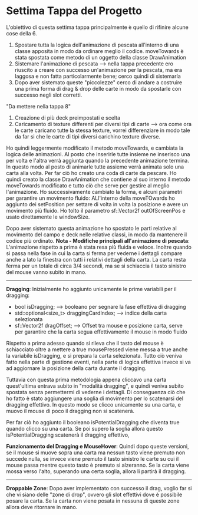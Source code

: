 # Settima Tappa del Progetto

L'obiettivo di questa settima tappa principalmente è quello di rifinire alcune cose della 6.

1. Spostare tutta la logica dell'animazione di pescata all'interno di una classe apposita in modo da ordinare meglio il codice. moveTowards è stata spostata come metodo di un oggetto della classe DrawAnimation
2. Sistemare l'animazione di pescata --> nella tappa precedente ero riuscito a creare con successo un'animazione per la pescata, ma era laggosa e non fatta particolarmente bene; cerco quindi di sistemarla
3. Dopo aver sistemato queste "piccolezze" cerco di andare a costruire una prima forma di drag & drop delle carte in modo da spostarle con successo negli slot corretti.

"Da mettere nella tappa 8"

1. Creazione di più deck preimpostati e scelta
2. Caricamento di texture differenti per diversi tipi di carte --> ora come ora le carte caricano tutte la stessa texture, vorrei differenziare in modo tale da far si che le carte di tipi diversi carichino texture diverse.

Ho quindi leggermente modificato il metodo moveTowards, e cambiata la logica delle animazioni. Al posto che inserirle tutte insieme ne inserisco una per volta e l'altra verrà aggiunta quando la precedente animazione termina. In questo modo al posto di animarle tutte assieme verrà animata solo una carta alla volta. Per far ciò ho creato una coda di carte da pescare. 
Ho quindi creato la classe DrawAnimation che contiene al suo interno il metodo moveTowards modificato e tutto ciò che serve per gestire al meglio l'animazione. 
Ho successivamente cambiato la forma, e alcuni parametri per garantire un movimento fluido: 
ALl'interno della moveTOwards ho aggiunto dei setPosition per settare di volta in volta la posizione e avere un movimento più fluido.
Ho tolto il parametro sf::Vector2f outOfScreenPos e usato direttamente le windowSize.

Dopo aver sistemato questa animazione ho spostato le parti relative al movimento del campo e deck nelle relative classi, in modo da mantenere il codice più ordinato.
**Nota - Modifiche principali all'animazione di pescata**: L'animazione rispetto a prima è stata resa più fluida e veloce. Inoltre quando si passa nella fase in cui la carta si ferma per vederne i dettagli compare anche a lato la finestra con tutti i relativi dettagli della carta. La carta resta ferma per un totale di circa 3/4 secondi, ma se si schiaccia il tasto sinistro del mouse vanno subito in mano.

---

**Dragging**: Inizialmente ho aggiunto unicamente le prime variabili per il dragging: 

- bool isDragging; --> booleano per segnare la fase effettiva di dragging
- std::optional<size_t> draggingCardIndex; --> indice della carta selezionata
- sf::Vector2f dragOffset; --> Offset tra mouse e posizione carta, serve per garantire che la carta segua effettivamente il mouse in modo fluido

Rispetto a prima adesso quando si rileva che il tasto del mouse è schiacciato oltre a mettere a true mousePressed viene messa a true anche la variabile isDragging, e si prepara la carta selezionata. 
Tutto ciò veniva fatto nella parte di gestione eventi, nella parte di logica effettiva invece si va ad aggiornare la posizione della carta durante il dragging.

Tuttavia con questa prima metodologia appena cliccavo una carta quest'ultima entrava subito in "modalità dragging", e quindi veniva subito spostata senza permettermi di vederne i dettagli. Di conseguenza ciò che ho fatto è stato aggiungere una soglia di movimento per lo scatenarsi del dragging effettivo. In questo modo se clicco unicamente su una carta, e muovo il mouse di poco il dragging non si scatenerà.

Per far ciò ho aggiunto il booleano isPotentialDragging che diventa true quando clicco su una carta. Se poi supero la soglia allora questo isPotentialDragging scatenerà il dragging effettivo,

**Funzionamento del Dragging e MouseHover**: Quindi dopo queste versioni, se il mouse si muove sopra una carta ma nessun tasto viene premuto non succede nulla, se invece viene premuto il tasto sinistro le carte su cui il mouse passa mentre questo tasto è premuto si alzeranno. Se la carta viene mossa verso l'alto, superando una certa soglia, allora li partirà il dragging.

---

**Droppable Zone**: Dopo aver implementato con successo il drag, voglio far si che vi siano delle "zone di drop", ovvero gli slot effettivi dove è possibile posare la carta. Se la carta non viene posata in nessuna di queste zone allora deve ritornare in mano.

